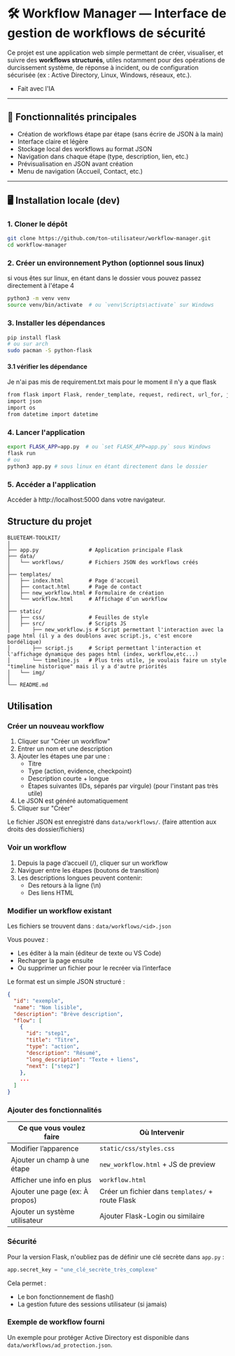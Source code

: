 # 🛠️ Workflow Manager — Interface de gestion de workflows de sécurité

Ce projet est une application web simple permettant de créer, visualiser, et suivre des **workflows structurés**, utiles notamment pour des opérations de durcissement système, de réponse à incident, ou de configuration sécurisée (ex : Active Directory, Linux, Windows, réseaux, etc.).

- Fait avec l'IA

---

## 🚀 Fonctionnalités principales

- Création de workflows étape par étape (sans écrire de JSON à la main)
- Interface claire et légère
- Stockage local des workflows au format JSON
- Navigation dans chaque étape (type, description, lien, etc.)
- Prévisualisation en JSON avant création
- Menu de navigation (Accueil, Contact, etc.)

---

## 🖥️ Installation locale (dev)

### 1. Cloner le dépôt

```bash
git clone https://github.com/ton-utilisateur/workflow-manager.git
cd workflow-manager
```

### 2. Créer un environnement Python (optionnel sous linux)

si vous êtes sur linux, en étant dans le dossier vous pouvez passez directement à l'étape 4

```bash
python3 -m venv venv
source venv/bin/activate  # ou `venv\Scripts\activate` sur Windows
```

### 3. Installer les dépendances

```bash
pip install flask
# ou sur arch
sudo pacman -S python-flask
```

#### 3.1 vérifier les dépendance

Je n'ai pas mis de requirement.txt mais pour le moment il n'y a que flask

```bash
from flask import Flask, render_template, request, redirect, url_for, jsonify, flash
import json
import os
from datetime import datetime
```

### 4. Lancer l'application

```bash
export FLASK_APP=app.py  # ou `set FLASK_APP=app.py` sous Windows
flask run
# ou
python3 app.py # sous linux en étant directement dans le dossier
```

### 5. Accéder a l'application

Accéder à http://localhost:5000 dans votre navigateur.

## Structure du projet

```
BLUETEAM-TOOLKIT/
│
├── app.py                # Application principale Flask
├── data/
│   └── workflows/        # Fichiers JSON des workflows créés
│
├── templates/
│   ├── index.html        # Page d'accueil
│   ├── contact.html      # Page de contact
│   ├── new_workflow.html # Formulaire de création
│   └── workflow.html     # Affichage d’un workflow
│
├── static/
│   ├── css/              # Feuilles de style
│   ├── src/              # Scripts JS
│       ├── new_workflow.js # Script permettant l'interaction avec la page html (il y a des doublons avec script.js, c'est encore bordélique)
│       ├── script.js     # Script permettant l'interaction et l'affichage dynamique des pages html (index, workflow,etc...)
│       └── timeline.js   # Plus très utile, je voulais faire un style "timeline historique" mais il y a d'autre priorités
│   └── img/
│
└── README.md

```

## Utilisation

### Créer un nouveau workflow

1. Cliquer sur "Créer un workflow"
2. Entrer un nom et une description
3. Ajouter les étapes une par une :
   * Titre
   * Type (action, evidence, checkpoint)
   * Description courte + longue
   * Étapes suivantes (IDs, séparés par virgule) (pour l'instant pas très utile)
4. Le JSON est généré automatiquement
5. Cliquer sur "Créer"

Le fichier JSON est enregistré dans `data/workflows/`. (faire attention aux droits des dossier/fichiers)

### Voir un workflow

1. Depuis la page d’accueil (/), cliquer sur un workflow
2. Naviguer entre les étapes (boutons de transition)
3. Les descriptions longues peuvent contenir:
   * Des retours à la ligne (\n)
   * Des liens HTML

### Modifier un workflow existant

Les fichiers se trouvent dans :
`data/workflows/<id>.json`

Vous pouvez :

* Les éditer à la main (éditeur de texte ou VS Code)
* Recharger la page ensuite
* Ou supprimer un fichier pour le recréer via l’interface

Le format est un simple JSON structuré :

```json
{
  "id": "exemple",
  "name": "Nom lisible",
  "description": "Brève description",
  "flow": [
    {
      "id": "step1",
      "title": "Titre",
      "type": "action",
      "description": "Résumé",
      "long_description": "Texte + liens",
      "next": ["step2"]
    },
    ...
  ]
}

```

### Ajouter des fonctionnalités


| Ce que vous voulez faire       | Où Intervenir                      | 
| -------------------------------- | ------------------------------------- | 
| Modifier l’apparence          | `static/css/styles.css`               |      
| Ajouter un champ à une étape | `new_workflow.html` + JS de preview |  
| Afficher une info en plus | 	`workflow.html` |
| Ajouter une page (ex: À propos) | Créer un fichier dans `templates/` + route Flask |
| Ajouter un système utilisateur | Ajouter Flask-Login ou similaire |

### Sécurité

Pour la version Flask, n'oubliez pas de définir une clé secrète dans `app.py` :

```python
app.secret_key = "une_clé_secrète_très_complexe"
```

Cela permet :

* Le bon fonctionnement de flash()
* La gestion future des sessions utilisateur (si jamais)

### Exemple de workflow fourni

Un exemple pour protéger Active Directory est disponible dans `data/workflows/ad_protection.json`.